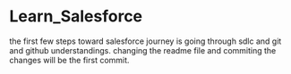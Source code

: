 # Learn_Salesforce
the first few steps toward salesforce journey is going through sdlc and git and github understandings.
changing the readme file and commiting the changes will be the first commit.